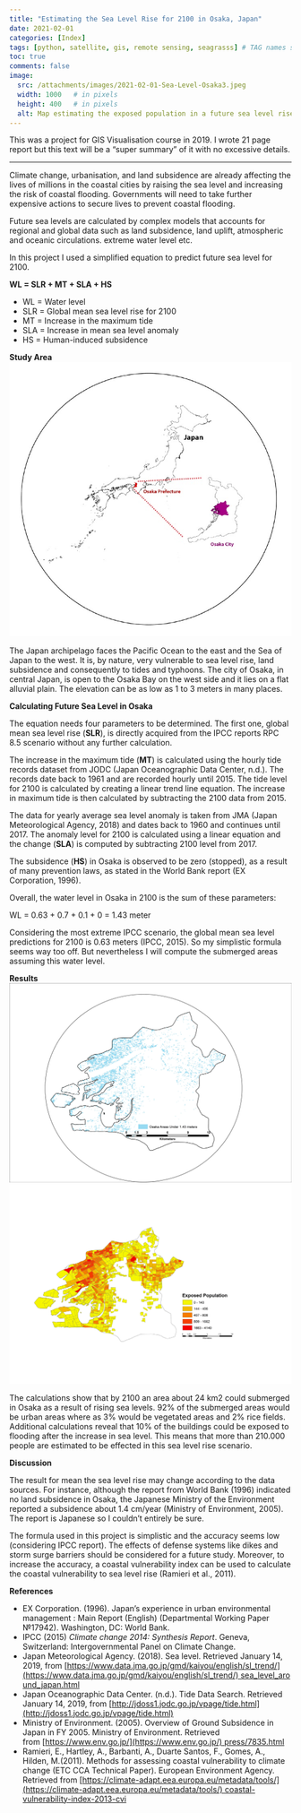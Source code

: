 ```yaml
---
title: "Estimating the Sea Level Rise for 2100 in Osaka, Japan"
date: 2021-02-01
categories: [Index]
tags: [python, satellite, gis, remote sensing, seagrasss] # TAG names should always be lowercase
toc: true
comments: false
image:
  src: /attachments/images/2021-02-01-Sea-Level-Osaka3.jpeg
  width: 1000   # in pixels
  height: 400   # in pixels
  alt: Map estimating the exposed population in a future sea level rise scenario
---
```


This was a project for GIS Visualisation course in 2019. I wrote 21 page report but this text will be a “super summary” of it with no excessive details.

---
Climate change, urbanisation, and land subsidence are already affecting the lives of millions in the coastal cities by raising the sea level and increasing the risk of coastal flooding. Governments will need to take further expensive actions to secure lives to prevent coastal flooding.

Future sea levels are calculated by complex models that accounts for regional and global data such as land subsidence, land uplift, atmospheric and oceanic circulations. extreme water level etc.

In this project I used a simplified equation to predict future sea level for 2100.

**WL = SLR + MT + SLA + HS**

-   WL = Water level
-   SLR = Global mean sea level rise for 2100
-   MT = Increase in the maximum tide
-   SLA = Increase in mean sea level anomaly
-   HS = Human-induced subsidence

**Study Area**
![Osaka](/attachments/images/2021-02-01-Sea-Level-Osaka.jpg)

The Japan archipelago faces the Pacific Ocean to the east and the Sea of Japan to the west. It is, by nature, very vulnerable to sea level rise, land subsidence and consequently to tides and typhoons. The city of Osaka, in central Japan, is open to the Osaka Bay on the west side and it lies on a flat alluvial plain. The elevation can be as low as 1 to 3 meters in many places.

**Calculating Future Sea Level in Osaka**

The equation needs four parameters to be determined. The first one, global mean sea level rise (**SLR**), is directly acquired from the IPCC reports RPC 8.5 scenario without any further calculation.

The increase in the maximum tide (**MT**) is calculated using the hourly tide records dataset from JODC (Japan Oceanographic Data Center, n.d.). The records date back to 1961 and are recorded hourly until 2015. The tide level for 2100 is calculated by creating a linear trend line equation. The increase in maximum tide is then calculated by subtracting the 2100 data from 2015.

The data for yearly average sea level anomaly is taken from JMA (Japan Meteorological Agency, 2018) and dates back to 1960 and continues until 2017. The anomaly level for 2100 is calculated using a linear equation and the change (**SLA**) is computed by subtracting 2100 level from 2017.

The subsidence (**HS**) in Osaka is observed to be zero (stopped), as a result of many prevention laws, as stated in the World Bank report (EX Corporation, 1996).

Overall, the water level in Osaka in 2100 is the sum of these parameters:

WL = 0.63 + 0.7 + 0.1 + 0 = 1.43 meter

Considering the most extreme IPCC scenario, the global mean sea level predictions for 2100 is 0.63 meters (IPCC, 2015). So my simplistic formula seems way too off. But nevertheless I will compute the submerged areas assuming this water level.

**Results**
![Osaka2](/attachments/images/2021-02-01-Sea-Level-Osaka2.jpg)
![Osaka](/attachments/images/2021-02-01-Sea-Level-Osaka3.jpeg)

The calculations show that by 2100 an area about 24 km2 could submerged in Osaka as a result of rising sea levels. 92% of the submerged areas would be urban areas where as 3% would be vegetated areas and 2% rice fields. Additional calculations reveal that 10% of the buildings could be exposed to flooding after the increase in sea level. This means that more than 210.000 people are estimated to be effected in this sea level rise scenario.

**Discussion**

The result for mean the sea level rise may change according to the data sources. For instance, although the report from World Bank (1996) indicated no land subsidence in Osaka, the Japanese Ministry of the Environment reported a subsidence about 1.4 cm/year (Ministry of Environment, 2005). The report is Japanese so I couldn’t entirely be sure.

The formula used in this project is simplistic and the accuracy seems low (considering IPCC report). The effects of defense systems like dikes and storm surge barriers should be considered for a future study. Moreover, to increase the accuracy, a coastal vulnerability index can be used to calculate the coastal vulnerability to sea level rise (Ramieri et al., 2011).

**References**

- EX Corporation. (1996). Japan’s experience in urban environmental management : Main Report (English) (Departmental Working Paper №17942). Washington, DC: World Bank.
- IPCC (2015) _Climate change 2014: Synthesis Report_. Geneva, Switzerland: Intergovernmental Panel on Climate Change.
- Japan Meteorological Agency. (2018). Sea level. Retrieved January 14, 2019, from [https://www.data.jma.go.jp/gmd/kaiyou/english/sl_trend/](https://www.data.jma.go.jp/gmd/kaiyou/english/sl_trend/) sea_level_around_japan.html
- Japan Oceanographic Data Center. (n.d.). Tide Data Search. Retrieved January 14, 2019, from [http://jdoss1.jodc.go.jp/vpage/tide.html](http://jdoss1.jodc.go.jp/vpage/tide.html)
- Ministry of Environment. (2005). Overview of Ground Subsidence in Japan in FY 2005. Ministry of Environment. Retrieved from [https://www.env.go.jp/](https://www.env.go.jp/) press/7835.html
- Ramieri, E., Hartley, A., Barbanti, A., Duarte Santos, F., Gomes, A., Hilden, M.(2011). Methods for assessing coastal vulnerability to climate change (ETC CCA Technical Paper). European Environment Agency. Retrieved from [https://climate-adapt.eea.europa.eu/metadata/tools/](https://climate-adapt.eea.europa.eu/metadata/tools/) coastal-vulnerability-index-2013-cvi